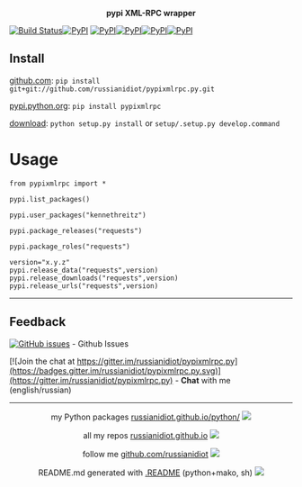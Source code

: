 <p align="center">
	<b>pypi XML-RPC wrapper</b>
</p>

[![Build Status](https://travis-ci.org/russianidiot/pypixmlrpc.py.svg?branch=master)](https://travis-ci.org/russianidiot/pypixmlrpc.py)[![PyPI](https://img.shields.io/pypi/v/pypixmlrpc.svg)](https://pypi.python.org/pypi/pypixmlrpc)
[![PyPI](https://img.shields.io/pypi/pyversions/pypixmlrpc.svg)](https://pypi.python.org/pypi/pypixmlrpc)[![PyPI](https://img.shields.io/pypi/dm/pypixmlrpc.svg)](https://pypi.python.org/pypi/pypixmlrpc)[![PyPI](https://img.shields.io/pypi/dw/pypixmlrpc.svg)](https://pypi.python.org/pypi/pypixmlrpc)[![PyPI](https://img.shields.io/pypi/dd/pypixmlrpc.svg)](https://pypi.python.org/pypi/pypixmlrpc)

	
Install
-------

[github.com](http://github.com/russianidiot/pypixmlrpc.py):
`pip install git+git://github.com/russianidiot/pypixmlrpc.py.git`

[pypi.python.org](https://pypi.python.org): `pip install pypixmlrpc`

[download](https://github.com/russianidiot/pypixmlrpc.py/archive/master.zip): `python setup.py install` or `setup/.setup.py develop.command` 

	

	

Usage 
=====
```
from pypixmlrpc import *

pypi.list_packages()

pypi.user_packages("kennethreitz")

pypi.package_releases("requests")

pypi.package_roles("requests")

version="x.y.z"
pypi.release_data("requests",version)
pypi.release_downloads("requests",version)
pypi.release_urls("requests",version)
```

---

Feedback 
--------

[![GitHub issues](https://img.shields.io/github/issues/russianidiot/pypixmlrpc.py.svg)](https://github.com/russianidiot/pypixmlrpc.py/issues) - Github Issues

[![Join the chat at https://gitter.im/russianidiot/pypixmlrpc.py](https://badges.gitter.im/russianidiot/pypixmlrpc.py.svg)](https://gitter.im/russianidiot/pypixmlrpc.py) - **Chat** with me (english/russian) 

---

<p align="center">
my Python packages <a href="http://russianidiot.github.io/python/">russianidiot.github.io/python/</a>
<img src="http://russianidiot.github.io/images/python/16.png" />
</p>

<p align="center">
	all my repos <a href="http://russianidiot.github.io/">russianidiot.github.io</a> <img src="http://russianidiot.github.io/images/star/16.png" />
</p>

<p align="center">
	follow me <a href="http://github.com/russianidiot">github.com/russianidiot</a>
<img src="http://russianidiot.github.io/images/github/16.png" />
</p>

<p align="center">
	README.md generated with <a href="https://github.com/russianidiot-dotfiles/.README">.README</a> (python+mako, sh)
<img src="http://russianidiot.github.io/images/book/16.png">
</p>